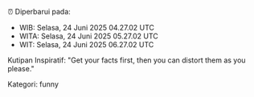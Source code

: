 ⏰ Diperbarui pada:
- WIB: Selasa, 24 Juni 2025 04.27.02 UTC
- WITA: Selasa, 24 Juni 2025 05.27.02 UTC
- WIT: Selasa, 24 Juni 2025 06.27.02 UTC

Kutipan Inspiratif:
"Get your facts first, then you can distort them as you please."


Kategori: funny

